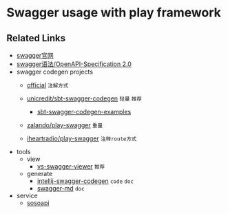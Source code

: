 # Swagger usage with play framework

## Related Links
- [swagger官网](http://swagger.io/)
- [swagger语法/OpenAPI-Specification 2.0](https://github.com/OAI/OpenAPI-Specification/blob/master/versions/2.0.md#parameterObject)
- swagger codegen projects
  - [official]() `注解方式`
  - [unicredit/sbt-swagger-codegen](https://github.com/unicredit/sbt-swagger-codegen) `轻量` `推荐`
    - [sbt-swagger-codegen-examples](https://github.com/unicredit/sbt-swagger-codegen-examples)
  - [zalando/play-swagger](https://github.com/zalando/play-swagger) `重量`

  - [iheartradio/play-swagger](https://github.com/iheartradio/play-swagger) `注释route方式`
- tools
  - view
    - [vs-swagger-viewer](https://github.com/arjun-g/vs-swagger-viewer) `推荐`
  - generate
    - [intellij-swagger-codegen](https://github.com/jimschubert/intellij-swagger-codegen) `code` `doc`
    - [swagger-md](https://github.com/Springworks/swagger-md) `doc`
- service
  - [sosoapi](http://www.sosoapi.com/)
